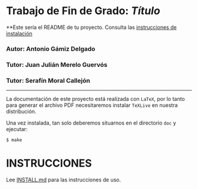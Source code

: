 # Trabajo de Fin de Grado: *Título*

**Este sería el README de tu proyecto. Consulta las [instrucciones de
instalación](INSTALL.md)

### Autor: Antonio Gámiz Delgado
### Tutor: Juan Julián Merelo Guervós
### Tutor: Serafín Moral Callejón

___

La documentación de este proyecto está realizada con `LaTeX`, por lo
tanto para generar el archivo PDF necesitaremos instalar `TeXLive` en
nuestra distribución.

Una vez instalada, tan solo deberemos situarnos en el directorio `doc` y ejecutar:

`
$ make
`

# INSTRUCCIONES

Lee [INSTALL.md](INSTALL.md) para las instrucciones de uso.
